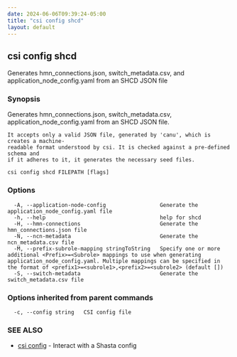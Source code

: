 ```yaml
---
date: 2024-06-06T09:39:24-05:00
title: "csi config shcd"
layout: default
---
```

## csi config shcd

Generates hmn_connections.json, switch_metadata.csv, and application_node_config.yaml from an SHCD JSON file

### Synopsis

Generates hmn_connections.json, switch_metadata.csv, application_node_config.yaml from an SHCD JSON file.

	It accepts only a valid JSON file, generated by 'canu', which is creates a machine-
	readable format understood by csi. It is checked against a pre-defined schema and
	if it adheres to it, it generates the necessary seed files.
	

```
csi config shcd FILEPATH [flags]
```

### Options

```
  -A, --application-node-config                 Generate the application_node_config.yaml file
  -h, --help                                    help for shcd
  -H, --hmn-connections                         Generate the hmn_connections.json file
  -N, --ncn-metadata                            Generate the ncn_metadata.csv file
  -M, --prefix-subrole-mapping stringToString   Specify one or more additional <Prefix>=<Subrole> mappings to use when generating application_node_config.yaml. Multiple mappings can be specified in the format of <prefix1>=<subrole1>,<prefix2>=<subrole2> (default [])
  -S, --switch-metadata                         Generate the switch_metadata.csv file
```

### Options inherited from parent commands

```
  -c, --config string   CSI config file
```

### SEE ALSO

* [csi config](/commands/csi_config/)	 - Interact with a Shasta config


